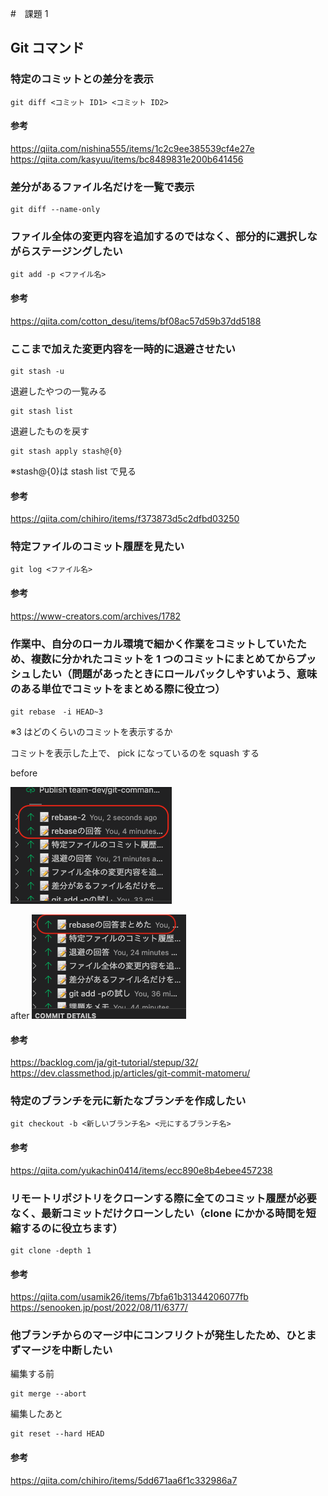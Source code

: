 #　課題 1

## Git コマンド

### 特定のコミットとの差分を表示

```
git diff <コミット ID1> <コミット ID2>
```

#### 参考

https://qiita.com/nishina555/items/1c2c9ee385539cf4e27e
https://qiita.com/kasyuu/items/bc8489831e200b641456

### 差分があるファイル名だけを一覧で表示

```
git diff --name-only
```

### ファイル全体の変更内容を追加するのではなく、部分的に選択しながらステージングしたい

```
git add -p <ファイル名>
```

#### 参考

https://qiita.com/cotton_desu/items/bf08ac57d59b37dd5188

### ここまで加えた変更内容を一時的に退避させたい

```
git stash -u
```

退避したやつの一覧みる

```
git stash list
```

退避したものを戻す

```
git stash apply stash@{0}
```

※stash@{0}は stash list で見る

#### 参考

https://qiita.com/chihiro/items/f373873d5c2dfbd03250

### 特定ファイルのコミット履歴を見たい

```
git log <ファイル名>
```

#### 参考

https://www-creators.com/archives/1782

### 作業中、自分のローカル環境で細かく作業をコミットしていたため、複数に分かれたコミットを 1 つのコミットにまとめてからプッシュしたい（問題があったときにロールバックしやすいよう、意味のある単位でコミットをまとめる際に役立つ）

```
git rebase　-i HEAD~3
```

※3 はどのくらいのコミットを表示するか

コミットを表示した上で、
pick になっているのを squash する

before

![before](./rebase-befor.png)

after
![after](./rebase-after.png)

#### 参考

https://backlog.com/ja/git-tutorial/stepup/32/
https://dev.classmethod.jp/articles/git-commit-matomeru/

### 特定のブランチを元に新たなブランチを作成したい

```
git checkout -b <新しいブランチ名> <元にするブランチ名>
```

#### 参考

https://qiita.com/yukachin0414/items/ecc890e8b4ebee457238

### リモートリポジトリをクローンする際に全てのコミット履歴が必要なく、最新コミットだけクローンしたい（clone にかかる時間を短縮するのに役立ちます）

```
git clone -depth 1
```

#### 参考

https://qiita.com/usamik26/items/7bfa61b31344206077fb
https://senooken.jp/post/2022/08/11/6377/

### 他ブランチからのマージ中にコンフリクトが発生したため、ひとまずマージを中断したい

編集する前

```
git merge --abort
```

編集したあと

```
git reset --hard HEAD
```

#### 参考

https://qiita.com/chihiro/items/5dd671aa6f1c332986a7
